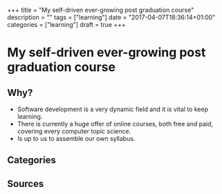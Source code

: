 +++
title = "My self-driven ever-growing post graduation course"
description = ""
tags = ["learning"]
date = "2017-04-07T18:36:14+01:00"
categories = ["learning"]
draft = true
+++

# My self-driven ever-growing post graduation course

## Why?

- Software development is a very dynamic field and it is vital to keep learning.
- There is currently a huge offer of online courses, both free and paid, covering every computer topic science.
- Is up to us to assemble our own syllabus.

## Categories
## Sources


